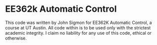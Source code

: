 # EE362k Automatic Control

This code was written by John Sigmon for EE362K Automatic Control, a course at UT Austin. All code within is to be used only with the strictest academic integrity. I claim no liability for any use of this code, ethical or otherwise.
